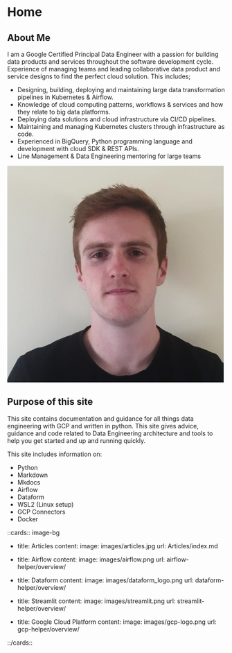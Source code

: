 # Home

## About Me

I am a Google Certified Principal Data Engineer with a passion for building data products and services throughout the software 
development cycle. Experience of managing teams and leading collaborative data product and service designs to find the perfect cloud solution. This includes;

* Designing, building, deploying and maintaining large data transformation pipelines in Kubernetes & Airflow.
* Knowledge of cloud computing patterns, workflows & services and how they relate to big data platforms. 
* Deploying data solutions and cloud infrastructure via CI/CD pipelines.
* Maintaining and managing Kubernetes clusters through infrastructure as code. 
* Experienced in BigQuery, Python programming language and development with cloud SDK & REST APIs.
* Line Management & Data Engineering mentoring for large teams

![me](images/me.jpg)

## Purpose of this site

This site contains documentation and guidance for all things data engineering with GCP and written in python. This site gives advice, guidance and code related to Data Engineering architecture and tools to help you get started and up and running quickly.

This site includes information on:

* Python
* Markdown
* Mkdocs
* Airflow
* Dataform
* WSL2 (Linux setup)
* GCP Connectors
* Docker

::cards:: image-bg

- title: Articles
  content: 
  image: images/articles.jpg
  url: Articles/index.md

- title: Airflow
  content: 
  image: images/airflow.png
  url: airflow-helper/overview/

- title: Dataform
  content: 
  image: images/dataform_logo.png
  url: dataform-helper/overview/

- title: Streamlit
  content: 
  image: images/streamlit.png
  url: streamlit-helper/overview/

- title: Google Cloud Platform
  content: 
  image: images/gcp-logo.png
  url: gcp-helper/overview/

::/cards::